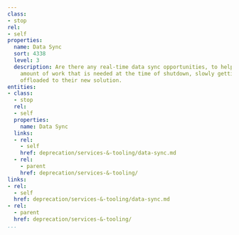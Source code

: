 ```yaml
---
class:
- stop
rel:
- self
properties:
  name: Data Sync
  sort: 4338
  level: 3
  description: Are there any real-time data sync opportunities, to help reduce the
    amount of work that is needed at the time of shutdown, slowly getting API consumers
    offloaded to their new solution.
entities:
- class:
  - stop
  rel:
  - self
  properties:
    name: Data Sync
  links:
  - rel:
    - self
    href: deprecation/services-&-tooling/data-sync.md
  - rel:
    - parent
    href: deprecation/services-&-tooling/
links:
- rel:
  - self
  href: deprecation/services-&-tooling/data-sync.md
- rel:
  - parent
  href: deprecation/services-&-tooling/
...
```

